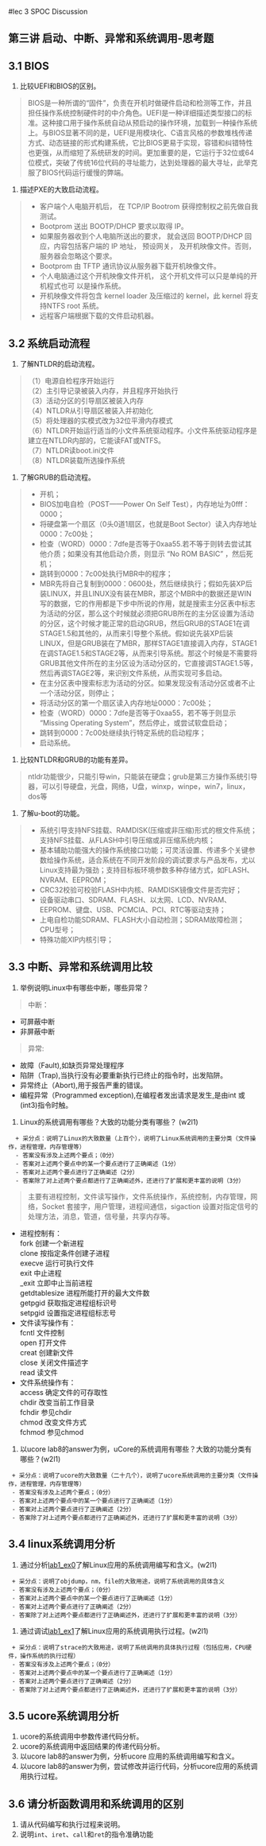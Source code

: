 #lec 3 SPOC Discussion

## 第三讲 启动、中断、异常和系统调用-思考题

## 3.1 BIOS
 1. 比较UEFI和BIOS的区别。  
> BIOS是一种所谓的“固件”，负责在开机时做硬件启动和检测等工作，并且担任操作系统控制硬件时的中介角色。UEFI是一种详细描述类型接口的标准。这种接口用于操作系统自动从预启动的操作环境，加载到一种操作系统上。与BIOS显著不同的是，UEFI是用模块化、C语言风格的参数堆栈传递方式、动态链接的形式构建系统，它比BIOS更易于实现，容错和纠错特性也更强，从而缩短了系统研发的时间。更加重要的是，它运行于32位或64位模式，突破了传统16位代码的寻址能力，达到处理器的最大寻址，此举克服了BIOS代码运行缓慢的弊端。

 1. 描述PXE的大致启动流程。
>* 客户端个人电脑开机后， 在 TCP/IP Bootrom 获得控制权之前先做自我测试。
>* Bootprom 送出 BOOTP/DHCP 要求以取得 IP。
>* 如果服务器收到个人电脑所送出的要求， 就会送回 BOOTP/DHCP 回应，内容包括客户端的 IP 地址， 预设网关， 及开机映像文件。否则，服务器会忽略这个要求。
>* Bootprom 由 TFTP 通讯协议从服务器下载开机映像文件。
>* 个人电脑通过这个开机映像文件开机， 这个开机文件可以只是单纯的开机程式也可
以是操作系统。
>* 开机映像文件将包含 kernel loader 及压缩过的 kernel，此 kernel 将支持NTFS root
系统。
>* 远程客户端根据下载的文件启动机器。


## 3.2 系统启动流程
 1. 了解NTLDR的启动流程。
>（1）电源自检程序开始运行  
（2）主引导记录被装入内存，并且程序开始执行  
（3）活动分区的引导扇区被装入内存  
（4）NTLDR从引导扇区被装入并初始化  
（5）将处理器的实模式改为32位平滑内存模式  
（6）NTLDR开始运行适当的小文件系统驱动程序。小文件系统驱动程序是建立在NTLDR内部的，它能读FAT或NTFS。  
（7）NTLDR读boot.ini文件  
（8）NTLDR装载所选操作系统  

 1. 了解GRUB的启动流程。
>* 开机；
>* BIOS加电自检（POST——Power On Self Test），内存地址为0fff：0000；
>* 将硬盘第一个扇区（0头0道1扇区，也就是Boot Sector）读入内存地址0000：7c00处；
>* 检查（WORD）0000：7dfe是否等于0xaa55.若不等于则转去尝试其他介质；如果没有其他启动介质，则显示 “No ROM BASIC” ，然后死机；
>* 跳转到0000：7c00处执行MBR中的程序；
>* MBR先将自己复制到0000：0600处，然后继续执行；假如先装XP后装LINUX，并且LINUX没有装在MBR，那这个MBR中的数据还是WIN 写的数据，它的作用都是下步中所说的作用，就是搜索主分区表中标志为活动的分区，那么这个时候就必须把GRUB所在的主分区设置为活动的分区，这个时候才能正常的启动GRUB，然后GRUB的STAGE1在调STAGE1.5和其他的，从而来引导整个系统。假如说先装XP后装LINUX，但是GRUB装在了MBR，那样STAGE1直接调入内存，STAGE1在调STAGE1.5和STAGE2等，从而来引导系统。那这个时候是不需要将GRUB其他文件所在的主分区设为活动分区的，它直接调STAGE1.5等，然后再调STAGE2等，来识别文件系统，从而实现可多启动。
>* 在主分区表中搜索标志为活动的分区。如果发现没有活动分区或者不止一个活动分区，则停止；
>* 将活动分区的第一个扇区读入内存地址0000：7c00处；
>* 检查（WORD）0000：7dfe是否等于0xaa55，若不等于则显示 “Missing Operating System”，然后停止，或尝试软盘启动；
>* 跳转到0000：7c00处继续执行特定系统的启动程序；
>* 启动系统。

 1. 比较NTLDR和GRUB的功能有差异。
>ntldr功能很少，只能引导win，只能装在硬盘；grub是第三方操作系统引导器，可以引导硬盘，光盘，网络，U盘，winxp，winpe，win7，linux，dos等

 1. 了解u-boot的功能。
>* 系统引导支持NFS挂载、RAMDISK(压缩或非压缩)形式的根文件系统；支持NFS挂载、从FLASH中引导压缩或非压缩系统内核；
>* 基本辅助功能强大的操作系统接口功能；可灵活设置、传递多个关键参数给操作系统，适合系统在不同开发阶段的调试要求与产品发布，尤以Linux支持最为强劲；支持目标板环境参数多种存储方式，如FLASH、NVRAM、EEPROM；
>* CRC32校验可校验FLASH中内核、RAMDISK镜像文件是否完好；
>* 设备驱动串口、SDRAM、FLASH、以太网、LCD、NVRAM、EEPROM、键盘、USB、PCMCIA、PCI、RTC等驱动支持；
>* 上电自检功能SDRAM、FLASH大小自动检测；SDRAM故障检测；CPU型号；
>* 特殊功能XIP内核引导；

## 3.3 中断、异常和系统调用比较
 1. 举例说明Linux中有哪些中断，哪些异常？
>中断：  
* 可屏蔽中断
* 非屏蔽中断
>
>异常:
* 故障（Fault),如缺页异常处理程序
* 陷阱（Trap),当执行没有必要重新执行已终止的指令时，出发陷阱。
* 异常终止（Abort),用于报告严重的错误。
* 编程异常（Programmed exception),在编程者发出请求是发生,是由int 或(int3)指令时触。
>

 1. Linux的系统调用有哪些？大致的功能分类有哪些？  (w2l1)

```
  + 采分点：说明了Linux的大致数量（上百个），说明了Linux系统调用的主要分类（文件操作，进程管理，内存管理等）
  - 答案没有涉及上述两个要点；（0分）
  - 答案对上述两个要点中的某一个要点进行了正确阐述（1分）
  - 答案对上述两个要点进行了正确阐述（2分）
  - 答案除了对上述两个要点都进行了正确阐述外，还进行了扩展和更丰富的说明（3分）
 ```
>主要有进程控制，文件读写操作，文件系统操作，系统控制，内存管理，网络，Socket 套接字，用户管理，进程间通信，sigaction 设置对指定信号的处理方法，消息，管道，信号量，共享内存等。  
* 进程控制有：  
fork 创建一个新进程  
clone 按指定条件创建子进程  
execve 运行可执行文件  
exit 中止进程  
_exit 立即中止当前进程  
getdtablesize 进程所能打开的最大文件数  
getpgid 获取指定进程组标识号   
setpgid 设置指定进程组标志号  
* 文件读写操作有：  
fcntl 文件控制  
open 打开文件  
creat 创建新文件  
close 关闭文件描述字  
read 读文件  
* 文件系统操作有：  
access 确定文件的可存取性  
chdir 改变当前工作目录  
fchdir 参见chdir  
chmod 改变文件方式  
fchmod 参见chmod  
 
 1. 以ucore lab8的answer为例，uCore的系统调用有哪些？大致的功能分类有哪些？(w2l1)
 
 ```
  + 采分点：说明了ucore的大致数量（二十几个），说明了ucore系统调用的主要分类（文件操作，进程管理，内存管理等）
  - 答案没有涉及上述两个要点；（0分）
  - 答案对上述两个要点中的某一个要点进行了正确阐述（1分）
  - 答案对上述两个要点进行了正确阐述（2分）
  - 答案除了对上述两个要点都进行了正确阐述外，还进行了扩展和更丰富的说明（3分）
 ```
 
## 3.4 linux系统调用分析
 1. 通过分析[lab1_ex0](https://github.com/chyyuu/ucore_lab/blob/master/related_info/lab1/lab1-ex0.md)了解Linux应用的系统调用编写和含义。(w2l1)
 

 ```
  + 采分点：说明了objdump，nm，file的大致用途，说明了系统调用的具体含义
  - 答案没有涉及上述两个要点；（0分）
  - 答案对上述两个要点中的某一个要点进行了正确阐述（1分）
  - 答案对上述两个要点进行了正确阐述（2分）
  - 答案除了对上述两个要点都进行了正确阐述外，还进行了扩展和更丰富的说明（3分）
 
 ```
 
 1. 通过调试[lab1_ex1](https://github.com/chyyuu/ucore_lab/blob/master/related_info/lab1/lab1-ex1.md)了解Linux应用的系统调用执行过程。(w2l1)
 

 ```
  + 采分点：说明了strace的大致用途，说明了系统调用的具体执行过程（包括应用，CPU硬件，操作系统的执行过程）
  - 答案没有涉及上述两个要点；（0分）
  - 答案对上述两个要点中的某一个要点进行了正确阐述（1分）
  - 答案对上述两个要点进行了正确阐述（2分）
  - 答案除了对上述两个要点都进行了正确阐述外，还进行了扩展和更丰富的说明（3分）
 ```
 
## 3.5 ucore系统调用分析
 1. ucore的系统调用中参数传递代码分析。
 1. ucore的系统调用中返回结果的传递代码分析。
 1. 以ucore lab8的answer为例，分析ucore 应用的系统调用编写和含义。
 1. 以ucore lab8的answer为例，尝试修改并运行代码，分析ucore应用的系统调用执行过程。
 
## 3.6 请分析函数调用和系统调用的区别
 1. 请从代码编写和执行过程来说明。
   1. 说明`int`、`iret`、`call`和`ret`的指令准确功能
 
